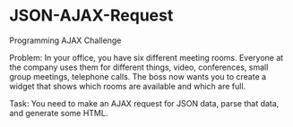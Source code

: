 # JSON-AJAX-Request

Programming AJAX Challenge

Problem: In your office, you have six different meeting rooms. Everyone at the company uses them for different things, video, conferences, small group meetings, telephone calls. The boss now wants you to create a widget that shows which rooms are available and which are full.

Task: You need to make an AJAX request for JSON data, parse that data, and generate some HTML.
